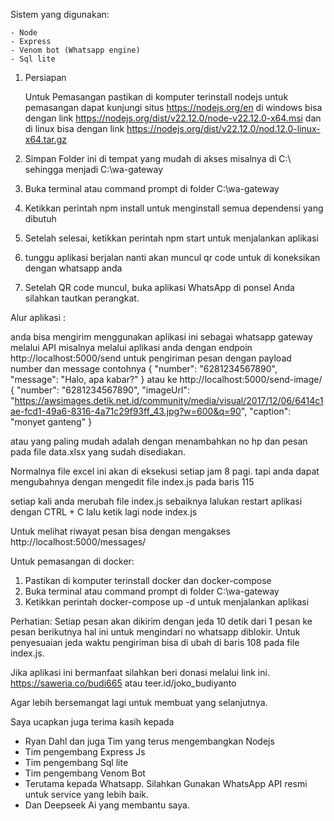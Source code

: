 Sistem yang digunakan:

    - Node
    - Express
    - Venom bot (Whatsapp engine)
    - Sql lite

1. Persiapan

    Untuk Pemasangan pastikan di komputer terinstall nodejs
    untuk pemasangan dapat kunjungi situs https://nodejs.org/en
    di windows bisa dengan link https://nodejs.org/dist/v22.12.0/node-v22.12.0-x64.msi
    dan di linux bisa dengan link https://nodejs.org/dist/v22.12.0/nod.12.0-linux-x64.tar.gz

2. Simpan Folder ini di tempat yang mudah di akses misalnya di C:\ sehingga menjadi C:\wa-gateway
3. Buka terminal atau command prompt di folder C:\wa-gateway
4. Ketikkan perintah npm install untuk menginstall semua dependensi yang dibutuh
5. Setelah selesai, ketikkan perintah npm start untuk menjalankan aplikasi
6. tunggu aplikasi berjalan nanti akan muncul qr code untuk di koneksikan dengan whatsapp anda

7. Setelah QR code muncul, buka aplikasi WhatsApp di ponsel Anda silahkan tautkan perangkat.

Alur aplikasi :

anda bisa mengirim menggunakan aplikasi ini sebagai whatsapp gateway melalui API misalnya melalui aplikasi anda dengan endpoin
http://localhost:5000/send untuk pengiriman pesan dengan payload number dan message 
contohnya
{
    "number": "6281234567890",
    "message": "Halo, apa kabar?"
}
atau ke http://localhost:5000/send-image/ 
{
    "number": "6281234567890",
    "imageUrl": "https://awsimages.detik.net.id/community/media/visual/2017/12/06/6414c1ae-fcd1-49a6-8316-4a71c29f93ff_43.jpg?w=600&q=90",
    "caption": "monyet ganteng"
}

atau yang paling mudah adalah dengan menambahkan no hp dan pesan pada file data.xlsx yang sudah disediakan.

Normalnya file excel ini akan di eksekusi setiap jam 8 pagi. tapi anda dapat mengubahnya dengan mengedit file index.js pada baris 115

setiap kali anda merubah file index.js sebaiknya lalukan restart aplikasi dengan CTRL + C lalu ketik lagi node index.js

Untuk melihat riwayat pesan bisa dengan mengakses http://localhost:5000/messages/

Untuk pemasangan di docker:
1. Pastikan di komputer terinstall docker dan docker-compose
2. Buka terminal atau command prompt di folder C:\wa-gateway
3. Ketikkan perintah docker-compose up -d untuk menjalankan aplikasi

Perhatian:  Setiap pesan akan dikirim dengan jeda 10 detik dari 1 pesan ke pesan berikutnya hal ini untuk mengindari no whatsapp diblokir.
            Untuk penyesuaian jeda waktu pengiriman bisa di ubah di baris 108 pada file index.js.

Jika aplikasi ini bermanfaat silahkan beri donasi melalui link ini. 
https://saweria.co/budi665 atau teer.id/joko_budiyanto

Agar lebih bersemangat lagi untuk membuat yang selanjutnya.

Saya ucapkan juga terima kasih kepada
- Ryan Dahl dan juga Tim yang terus mengembangkan Nodejs
- Tim pengembang Express Js
- Tim pengembang Sql lite
- Tim pengembang Venom Bot
- Terutama kepada Whatsapp. Silahkan Gunakan WhatsApp API resmi untuk service yang lebih baik.
- Dan Deepseek Ai yang membantu saya.